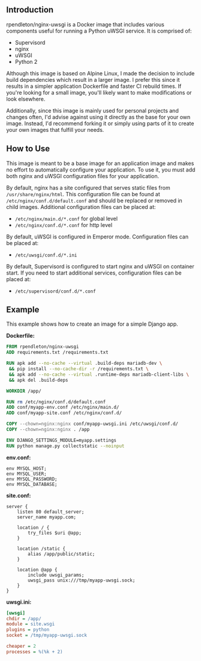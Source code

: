 ## Introduction

rpendleton/nginx-uwsgi is a Docker image that includes various components useful
for running a Python uWSGI service. It is comprised of:

* Supervisord
* nginx
* uWSGI
* Python 2

Although this image is based on Alpine Linux, I made the decision to include
build dependencies which result in a larger image. I prefer this since it
results in a simpler application Dockerfile and faster CI rebuild times. If
you're looking for a small image, you'll likely want to make modifications or
look elsewhere.

Additionally, since this image is mainly used for personal projects and changes
often, I'd advise against using it directly as the base for your own image.
Instead, I'd recommend forking it or simply using parts of it to create your own
images that fulfill your needs.

## How to Use

This image is meant to be a base image for an application image and makes no
effort to automatically configure your application. To use it, you must add both
nginx and uWSGI configuration files for your application.

By default, nginx has a site configured that serves static files from
`/usr/share/nginx/html`. This configuration file can be found at
`/etc/nginx/conf.d/default.conf` and should be replaced or removed in child
images. Additional configuration files can be placed at:

* `/etc/nginx/main.d/*.conf` for global level
* `/etc/nginx/conf.d/*.conf` for http level

By default, uWSGI is configured in Emperor mode. Configuration files can be
placed at:

* `/etc/uwsgi/conf.d/*.ini`

By default, Supervisord is configured to start nginx and uWSGI on container
start. If you need to start additional services, configuration files can be
placed at:

* `/etc/supervisord/conf.d/*.conf`

## Example

This example shows how to create an image for a simple Django app.

**Dockerfile:**

```Dockerfile
FROM rpendleton/nginx-uwsgi
ADD requirements.txt /requirements.txt

RUN apk add --no-cache --virtual .build-deps mariadb-dev \
 && pip install --no-cache-dir -r /requirements.txt \
 && apk add --no-cache --virtual .runtime-deps mariadb-client-libs \
 && apk del .build-deps

WORKDIR /app/

RUN rm /etc/nginx/conf.d/default.conf
ADD conf/myapp-env.conf /etc/nginx/main.d/
ADD conf/myapp-site.conf /etc/nginx/conf.d/

COPY --chown=nginx:nginx conf/myapp-uwsgi.ini /etc/uwsgi/conf.d/
COPY --chown=nginx:nginx . /app

ENV DJANGO_SETTINGS_MODULE=myapp.settings
RUN python manage.py collectstatic --noinput
```

**env.conf:**

```nginx
env MYSQL_HOST;
env MYSQL_USER;
env MYSQL_PASSWORD;
env MYSQL_DATABASE;
```

**site.conf:**

```nginx
server {
    listen 80 default_server;
    server_name myapp.com;

    location / {
        try_files $uri @app;
    }

    location /static {
        alias /app/public/static;
    }

    location @app {
        include uwsgi_params;
        uwsgi_pass unix:///tmp/myapp-uwsgi.sock;
    }
}
```

**uwsgi.ini:**

```ini
[uwsgi]
chdir = /app/
module = site.wsgi
plugins = python
socket = /tmp/myapp-uwsgi.sock

cheaper = 2
processes = %(%k + 2)
```
